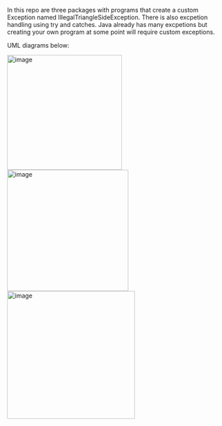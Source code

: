 In this repo are three packages with programs that create a custom Exception named IllegalTriangleSideException. There is also excpetion handling using try and catches.
Java already has many excpetions but creating your own program at some point will require custom exceptions.

UML diagrams below:


<img width="266" alt="image" src="https://github.com/Jcosme1/Chapter4Homework/assets/156225780/c9456b16-e8f4-4b7a-bb13-3f8c850a8e74">


<img width="281" alt="image" src="https://github.com/Jcosme1/Chapter4Homework/assets/156225780/c0a71ebc-406c-4905-a126-27483babfc5c">

<img width="296" alt="image" src="https://github.com/Jcosme1/Chapter4Homework/assets/156225780/68486d98-6c03-4746-a35a-23fb383e79f3">



